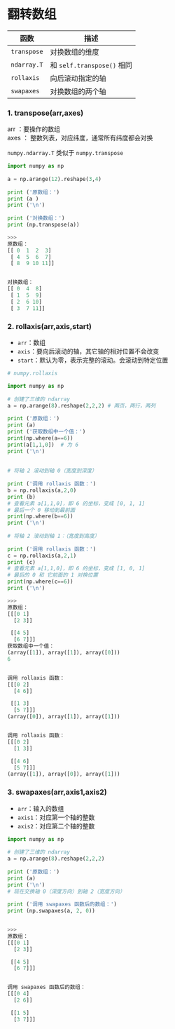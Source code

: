# 翻转数组

| 函数          | 描述                      |
| ----------- | ----------------------- |
| `transpose` | 对换数组的维度                 |
| `ndarray.T` | 和 `self.transpose()` 相同 |
| `rollaxis`  | 向后滚动指定的轴                |
| `swapaxes`  | 对换数组的两个轴                |

### 1. transpose(arr,axes)

arr ：要操作的数组\
axes ： 整数列表，对应纬度，通常所有纬度都会对换

`numpy.ndarray.T` 类似于 `numpy.transpose`&#x20;

```python
import numpy as np
 
a = np.arange(12).reshape(3,4)
 
print ('原数组：')
print (a )
print ('\n')
 
print ('对换数组：')
print (np.transpose(a))

>>>
原数组：
[[ 0  1  2  3]
 [ 4  5  6  7]
 [ 8  9 10 11]]


对换数组：
[[ 0  4  8]
 [ 1  5  9]
 [ 2  6 10]
 [ 3  7 11]]
```

### 2. rollaxis(arr,axis,start)

* `arr`：数组
* `axis`：要向后滚动的轴，其它轴的相对位置不会改变
* `start`：默认为零，表示完整的滚动。会滚动到特定位置

```python
# numpy.rollaxis

import numpy as np
 
# 创建了三维的 ndarray
a = np.arange(8).reshape(2,2,2) # 两页，两行，两列
 
print ('原数组：')
print (a)
print ('获取数组中一个值：')
print(np.where(a==6))   
print(a[1,1,0])  # 为 6
print ('\n')
 
 
# 将轴 2 滚动到轴 0（宽度到深度）
 
print ('调用 rollaxis 函数：')
b = np.rollaxis(a,2,0)
print (b)
# 查看元素 a[1,1,0]，即 6 的坐标，变成 [0, 1, 1]
# 最后一个 0 移动到最前面
print(np.where(b==6))   
print ('\n')
 
# 将轴 2 滚动到轴 1：（宽度到高度）
 
print ('调用 rollaxis 函数：')
c = np.rollaxis(a,2,1)
print (c)
# 查看元素 a[1,1,0]，即 6 的坐标，变成 [1, 0, 1]
# 最后的 0 和 它前面的 1 对换位置
print(np.where(c==6))   
print ('\n')

>>>
原数组：
[[[0 1]
  [2 3]]

 [[4 5]
  [6 7]]]
获取数组中一个值：
(array([1]), array([1]), array([0]))
6


调用 rollaxis 函数：
[[[0 2]
  [4 6]]

 [[1 3]
  [5 7]]]
(array([0]), array([1]), array([1]))


调用 rollaxis 函数：
[[[0 2]
  [1 3]]

 [[4 6]
  [5 7]]]
(array([1]), array([0]), array([1]))

```

### 3. swapaxes(arr,axis1,axis2)

* `arr`：输入的数组
* `axis1`：对应第一个轴的整数
* `axis2`：对应第二个轴的整数

```python
import numpy as np
 
# 创建了三维的 ndarray
a = np.arange(8).reshape(2,2,2)
 
print ('原数组：')
print (a)
print ('\n')
# 现在交换轴 0（深度方向）到轴 2（宽度方向）
 
print ('调用 swapaxes 函数后的数组：')
print (np.swapaxes(a, 2, 0))


>>>
原数组：
[[[0 1]
  [2 3]]

 [[4 5]
  [6 7]]]


调用 swapaxes 函数后的数组：
[[[0 4]
  [2 6]]

 [[1 5]
  [3 7]]]
```
